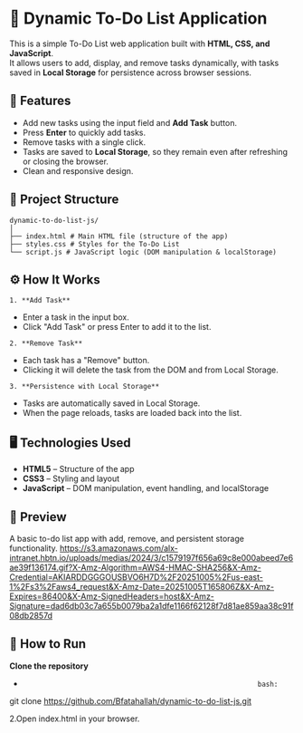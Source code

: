 # 📝 Dynamic To-Do List Application

  This is a simple To-Do List web application built with **HTML, CSS, and JavaScript**.  
It allows users to add, display, and remove tasks dynamically, with tasks saved in **Local Storage** for persistence across browser sessions.

## 🚀 Features
- Add new tasks using the input field and **Add Task** button.
- Press **Enter** to quickly add tasks.
- Remove tasks with a single click.
- Tasks are saved to **Local Storage**, so they remain even after refreshing or closing the browser.
- Clean and responsive design.

## 📂 Project Structure
    dynamic-to-do-list-js/
    │
    ├── index.html # Main HTML file (structure of the app)
    ├── styles.css # Styles for the To-Do List
    └── script.js # JavaScript logic (DOM manipulation & localStorage)

## ⚙️ How It Works
    1. **Add Task**  
   - Enter a task in the input box.  
   - Click "Add Task" or press Enter to add it to the list.  

    2. **Remove Task**  
   - Each task has a "Remove" button.  
   - Clicking it will delete the task from the DOM and from Local Storage.  

    3. **Persistence with Local Storage**  
   - Tasks are automatically saved in Local Storage.  
   - When the page reloads, tasks are loaded back into the list.

## 🖥️ Technologies Used
- **HTML5** – Structure of the app  
- **CSS3** – Styling and layout  
- **JavaScript**  – DOM manipulation, event handling, and localStorage  

## 📸 Preview
A basic to-do list app with add, remove, and persistent storage functionality.
https://s3.amazonaws.com/alx-intranet.hbtn.io/uploads/medias/2024/3/c1579197f656a69c8e000abeed7e6ae39f136174.gif?X-Amz-Algorithm=AWS4-HMAC-SHA256&X-Amz-Credential=AKIARDDGGGOUSBVO6H7D%2F20251005%2Fus-east-1%2Fs3%2Faws4_request&X-Amz-Date=20251005T165806Z&X-Amz-Expires=86400&X-Amz-SignedHeaders=host&X-Amz-Signature=dad6db03c7a655b0079ba2a1dfe1166f62128f7d81ae859aa38c91f08db2857d

## 🏃 How to Run
  **Clone the repository**
  *                                                               bash:
  git clone https://github.com/Bfatahallah/dynamic-to-do-list-js.git
  
2.Open index.html in your browser.
